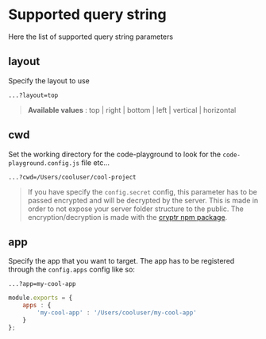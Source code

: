 # Supported query string

Here the list of supported query string parameters

## layout

Specify the layout to use

```...?layout=top```

> **Available values** : top | right | bottom | left | vertical | horizontal

## cwd

Set the working directory for the code-playground to look for the ```code-playground.config.js``` file etc...

```...?cwd=/Users/cooluser/cool-project```

> If you have specify the ```config.secret``` config, this parameter has to be passed encrypted and will be decrypted by the server. This is made in order to not expose your server folder structure to the public.
> The encryption/decryption is made with the [cryptr npm package](https://www.npmjs.com/package/cryptr).

## app

Specify the app that you want to target. The app has to be registered through the ```config.apps``` config like so:

```...?app=my-cool-app```

```js
module.exports = {
	apps : {
		'my-cool-app' : '/Users/cooluser/my-cool-app'
	}
};
```
